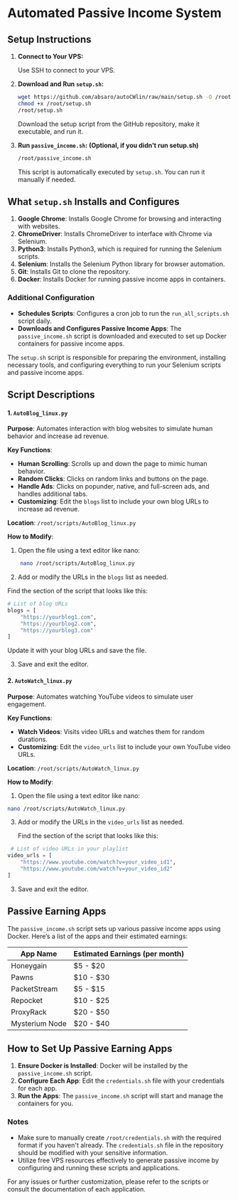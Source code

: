 # Automated Passive Income System

## Setup Instructions

1. **Connect to Your VPS:**

   Use SSH to connect to your VPS.

2. **Download and Run `setup.sh`:**
   ```bash
   wget https://github.com/absaro/autoCWlin/raw/main/setup.sh -O /root/setup.sh
   chmod +x /root/setup.sh
   /root/setup.sh
   ```
   Download the setup script from the GitHub repository, make it executable, and run it.

3. **Run `passive_income.sh`: (Optional, if you didn't run setup.sh)**
   ```bash
   /root/passive_income.sh
   ```
   This script is automatically executed by `setup.sh`. You can run it manually if needed.

## What `setup.sh` Installs and Configures

1. **Google Chrome**: Installs Google Chrome for browsing and interacting with websites.
2. **ChromeDriver**: Installs ChromeDriver to interface with Chrome via Selenium.
3. **Python3**: Installs Python3, which is required for running the Selenium scripts.
4. **Selenium**: Installs the Selenium Python library for browser automation.
5. **Git**: Installs Git to clone the repository.
6. **Docker**: Installs Docker for running passive income apps in containers.

### Additional Configuration

- **Schedules Scripts**: Configures a cron job to run the `run_all_scripts.sh` script daily.
- **Downloads and Configures Passive Income Apps**: The `passive_income.sh` script is downloaded and executed to set up Docker containers for passive income apps.

The `setup.sh` script is responsible for preparing the environment, installing necessary tools, and configuring everything to run your Selenium scripts and passive income apps.

## Script Descriptions

#### 1. `AutoBlog_linux.py`

**Purpose**: Automates interaction with blog websites to simulate human behavior and increase ad revenue.

**Key Functions**:
- **Human Scrolling**: Scrolls up and down the page to mimic human behavior.
- **Random Clicks**: Clicks on random links and buttons on the page.
- **Handle Ads**: Clicks on popunder, native, and full-screen ads, and handles additional tabs.
- **Customizing**: Edit the `blogs` list to include your own blog URLs to increase ad revenue.

**Location**: `/root/scripts/AutoBlog_linux.py`

**How to Modify**:
1. Open the file using a text editor like nano:
```bash
    nano /root/scripts/AutoBlog_linux.py
```
2. Add or modify the URLs in the `blogs` list as needed.
 
 Find the section of the script that looks like this:
```python
# List of blog URLs
blogs = [
    "https://yourblog1.com",
    "https://yourblog2.com",
    "https://yourblog3.com"
]
```
Update it with your blog URLs and save the file.

3. Save and exit the editor.

#### 2. `AutoWatch_linux.py`

**Purpose**: Automates watching YouTube videos to simulate user engagement.

**Key Functions**:
- **Watch Videos**: Visits video URLs and watches them for random durations.
- **Customizing**: Edit the `video_urls` list to include your own YouTube video URLs.

**Location**: `/root/scripts/AutoWatch_linux.py`

**How to Modify**:
1. Open the file using a text editor like nano:
 ```bash
nano /root/scripts/AutoWatch_linux.py
```
3. Add or modify the URLs in the `video_urls` list as needed.

   Find the section of the script that looks like this:
```python
 # List of video URLs in your playlist
video_urls = [
    "https://www.youtube.com/watch?v=your_video_id1",
    "https://www.youtube.com/watch?v=your_video_id2"
]
``` 
3. Save and exit the editor.

## Passive Earning Apps

The `passive_income.sh` script sets up various passive income apps using Docker. Here’s a list of the apps and their estimated earnings:

| App Name       | Estimated Earnings (per month) |
|----------------|--------------------------------|
| Honeygain       | $5 - $20                        |
| Pawns           | $10 - $30                       |
| PacketStream    | $5 - $15                        |
| Repocket        | $10 - $25                       |
| ProxyRack       | $20 - $50                       |
| Mysterium Node  | $20 - $40                       |

## How to Set Up Passive Earning Apps

1. **Ensure Docker is Installed**: Docker will be installed by the `passive_income.sh` script.
2. **Configure Each App**: Edit the `credentials.sh` file with your credentials for each app.
3. **Run the Apps**: The `passive_income.sh` script will start and manage the containers for you.

### Notes

- Make sure to manually create `/root/credentials.sh` with the required format if you haven't already. The `credentials.sh` file in the repository should be modified with your sensitive information.
- Utilize free VPS resources effectively to generate passive income by configuring and running these scripts and applications.

For any issues or further customization, please refer to the scripts or consult the documentation of each application.
